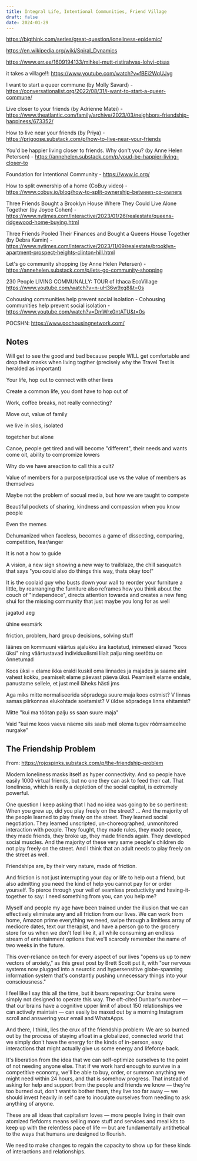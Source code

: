 ```yaml
---
title: Integral Life, Intentional Communities, Friend Village
draft: false
date: 2024-01-29
---
```


https://bigthink.com/series/great-question/loneliness-epidemic/

https://en.wikipedia.org/wiki/Spiral_Dynamics

https://www.err.ee/1609194133/mihkel-mutt-ristirahvas-lohvi-otsas 

it takes a village!!: https://www.youtube.com/watch?v=fBEi2WqUJvg

I want to start a queer commune (by Molly Savard) - https://conversationalist.org/2022/08/31/i-want-to-start-a-queer-commune/

Live closer to your friends (by Adrienne Matei) - https://www.theatlantic.com/family/archive/2023/03/neighbors-friendship-happiness/673352/

How to live near your friends (by Priya) - https://prigoose.substack.com/p/how-to-live-near-your-friends

You'd be happier living closer to friends. Why don't you? (by Anne Helen Petersen) - https://annehelen.substack.com/p/youd-be-happier-living-closer-to

Foundation for Intentional Community - https://www.ic.org/

How to split ownership of a home (CoBuy video) - https://www.cobuy.io/blog/how-to-split-ownership-between-co-owners

Three Friends Bought a Brooklyn House Where They Could Live Alone Together (by Joyce Cohen) - https://www.nytimes.com/interactive/2023/01/26/realestate/queens-ridgewood-home-buying.html

Three Friends Pooled Their Finances and Bought a Queens House Together (by Debra Kamin) - https://www.nytimes.com/interactive/2023/11/09/realestate/brooklyn-apartment-prospect-heights-clinton-hill.html

Let's go community shopping (by Anne Helen Petersen) - https://annehelen.substack.com/p/lets-go-community-shopping

230 People LIVING COMMUNALLY: TOUR of Ithaca EcoVillage 
 https://www.youtube.com/watch?v=n-uH36w9xg8&t=0s

Cohousing communities help prevent social isolation - Cohousing communities help prevent social isolation - https://www.youtube.com/watch?v=DmWrx0ntATU&t=0s

POCSHN: https://www.pochousingnetwork.com/

## Notes

Will get to see the good and bad because people WILL get comfortable and drop their masks when living togther (precisely why the Travel Test is heralded as important)

Your life, hop out to connect with other lives

Create a common life, you dont have to hop out of

Work, coffee breaks, not really connecting?

Move out, value of family

we live in silos, isolated

togetcher but alone

Canoe, people get tired and will become "different", their needs and wants come oit, ability to compromize lowers

Why do we have areaction to call this a cult?

Value of members for a purpose/practical use vs the value of members as themselves

Maybe not the problem of socual media, but how we are taught to compete

Beautiful pockets of sharing, kindness and compassion when you know people

Even the memes

Dehumanized when faceless, becomes a game of dissecting, comparing, competition, fear/anger

It is not a how to guide

A vision, a new sign showing a new way to trailblaze, the chill sasquatch that says "you could also do things this way, thats okay too!" 

It is the coolaid guy who busts down your wall to reorder your furniture a little, by rearranging the furniture also reframes how you think about the couch of "independece", directs attention towarda and creates a new feng shui for the missing community that just maybe you long for as well

jagatud aeg

ühine eesmärk

friction, problem, hard group decisions, solving stuff

läänes on kommuuni väärtus ajalukku ära kaotatud, inimesed elavad "koos üksi" ning väärtustavad individualismi liialt palju ning seetõttu on õnnetumad

Koos üksi = elame ikka eraldi kuskil oma linnades ja majades ja saame aint vahest kokku, peamiselt elame päevast päeva üksi. Peamiselt elame endale, panustame sellele, et just meil läheks hästi jms

Aga miks mitte normaliseerida sõpradega suure maja koos ostmist? V linnas samas piirkonnas elukohtade soetamist? V üldse sõpradega linna ehitamist?

Mitte "kui ma töötan palju ss saan suure maja" 

Vaid "kui me koos vaeva näeme siis saab meil olema tugev rõõmsameelne nurgake"

## The Friendship Problem

From: https://rojospinks.substack.com/p/the-friendship-problem

Modern loneliness masks itself as hyper connectivity. And so people have easily 1000 virtual friends, but no one they can ask to feed their cat. That loneliness, which is really a depletion of the social capital, is extremely powerful.

One question I keep asking that I had no idea was going to be so pertinent: When you grew up, did you play freely on the street? … And the majority of the people learned to play freely on the street. They learned social negotiation. They learned unscripted, un-choreographed, unmonitored interaction with people. They fought, they made rules, they made peace, they made friends, they broke up, they made friends again. They developed social muscles. And the majority of these very same people's children do not play freely on the street. And I think that an adult needs to play freely on the street as well.

Friendships are, by their very nature, made of friction.

And friction is not just interrupting your day or life to help out a friend, but also admitting you need the kind of help you cannot pay for or order yourself. To pierce through your veil of seamless productivity and having-it-together to say: I need something from you, can you help me?

Myself and people my age have been trained under the illusion that we can effectively eliminate any and all friction from our lives. We can work from home, Amazon prime everything we need, swipe through a limitless array of mediocre dates, text our therapist, and have a person go to the grocery store for us when we don't feel like it, all while consuming an endless stream of entertainment options that we'll scarcely remember the name of two weeks in the future.

This over-reliance on tech for every aspect of our lives "opens us up to new vectors of anxiety," as this great post by Brett Scott put it, with "our nervous systems now plugged into a neurotic and hypersensitive globe-spanning information system that's constantly pushing unnecessary things into your consciousness."

I feel like I say this all the time, but it bears repeating: Our brains were simply not designed to operate this way. The oft-cited Dunbar's number — that our brains have a cognitive upper limit of about 150 relationships we can actively maintain — can easily be maxed out by a morning Instagram scroll and answering your email and WhatsApps.

And there, I think, lies the crux of the friendship problem: We are so burned out by the process of staying afloat in a globalized, connected world that we simply don't have the energy for the kinds of in-person, easy interactions that might actually give us some energy and lifeforce back.

It's liberation from the idea that we can self-optimize ourselves to the point of not needing anyone else. That if we work hard enough to survive in a competitive economy, we'll be able to buy, order, or summon anything we might need within 24 hours, and that is somehow progress. That instead of asking for help and support from the people and friends we know — they're too burned out, don't want to bother them, they live too far away — we should invest heavily in self care to inoculate ourselves from needing to ask anything of anyone.

These are all ideas that capitalism loves — more people living in their own atomized fiefdoms means selling more stuff and services and meal kits to keep up with the relentless pace of life  — but are fundamentally antithetical to the ways that humans are designed to flourish.

We need to make changes to regain the capacity to show up for these kinds of interactions and relationships.